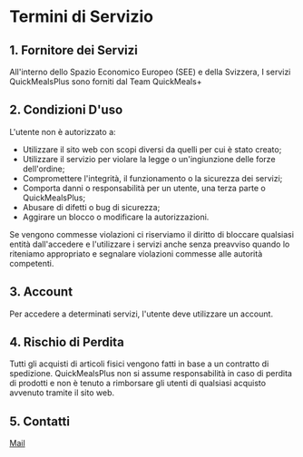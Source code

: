 # Termini di Servizio

## 1. Fornitore dei Servizi
All'interno dello Spazio Economico Europeo (SEE) e della Svizzera, I servizi 
QuickMealsPlus sono forniti dal Team QuickMeals+

## 2. Condizioni D'uso
L'utente non è autorizzato a:
- Utilizzare il sito web con scopi diversi da quelli per cui è stato creato;
- Utilizzare il servizio per violare la legge o un'ingiunzione delle forze dell'ordine;
- Compromettere l'integrità, il funzionamento o la sicurezza dei servizi;
- Comporta danni o responsabilità per un utente, una terza parte o QuickMealsPlus;
- Abusare di difetti o bug di sicurezza;
- Aggirare un blocco o modificare la autorizzazioni.

Se vengono commesse violazioni ci riserviamo il diritto di bloccare qualsiasi entità 
dall'accedere e l'utilizzare i servizi anche senza preavviso quando lo riteniamo appropriato 
e segnalare violazioni commesse alle autorità competenti.

## 3. Account
Per accedere a determinati servizi, l'utente deve utilizzare un account.

## 4. Rischio di Perdita
Tutti gli acquisti di articoli fisici vengono fatti in base a un contratto di spedizione.
QuickMealsPlus non si assume responsabilità in caso di perdita di prodotti e non è
tenuto a rimborsare gli utenti di qualsiasi acquisto avvenuto tramite il sito web.

## 5. Contatti
[Mail](mailto:belotti.robert@istitutoriva.it)
